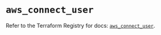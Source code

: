 # `aws_connect_user`

Refer to the Terraform Registry for docs: [`aws_connect_user`](https://registry.terraform.io/providers/hashicorp/aws/5.94.1/docs/resources/connect_user).

